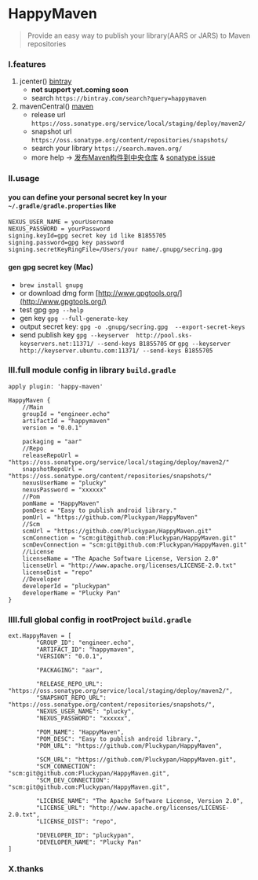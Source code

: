# HappyMaven
> Provide an easy way to publish your library(AARS or JARS) to Maven repositories

### I.features
1. jcenter()       [bintray](https://bintray.com/)
   - **not support yet.coming soon**
   - search `https://bintray.com/search?query=happymaven`
2. mavenCentral()  [maven](https://issues.sonatype.org)
   - release url `https://oss.sonatype.org/service/local/staging/deploy/maven2/`
   - snapshot url `https://oss.sonatype.org/content/repositories/snapshots/`
   - search your library `https://search.maven.org/`
   - more help -> [发布Maven构件到中央仓库](https://my.oschina.net/songxinqiang/blog/313226) &  [sonatype issue](http://www.echo.engineer/c/sonatype.html)

### II.usage
#### you can define your personal secret key In your `~/.gradle/gradle.properties` like

```
NEXUS_USER_NAME = yourUsername
NEXUS_PASSWORD = yourPassword
signing.keyId=gpg secret key id like B1855705
signing.password=gpg key password
signing.secretKeyRingFile=/Users/your name/.gnupg/secring.gpg
```

#### gen gpg secret key (Mac)
- `brew install gnupg `
- or download dmg form [http://www.gpgtools.org/](http://www.gpgtools.org/)
- test gpg `gpg --help`
- gen key `gpg --full-generate-key`
- output secret key: `gpg -o .gnupg/secring.gpg  --export-secret-keys`
- send publish key `gpg --keyserver  http://pool.sks-keyservers.net:11371/ --send-keys B1855705`
  or `gpg --keyserver http://keyserver.ubuntu.com:11371/ --send-keys B1855705`


### III.full module config in library `build.gradle`

```
apply plugin: 'happy-maven'

HappyMaven {
    //Main
    groupId = "engineer.echo"
    artifactId = "happymaven"
    version = "0.0.1"

    packaging = "aar"
    //Repo
    releaseRepoUrl = "https://oss.sonatype.org/service/local/staging/deploy/maven2/"
    snapshotRepoUrl = "https://oss.sonatype.org/content/repositories/snapshots/"
    nexusUserName = "plucky"
    nexusPassword = "xxxxxx"
    //Pom
    pomName = "HappyMaven"
    pomDesc = "Easy to publish android library."
    pomUrl = "https://github.com/Pluckypan/HappyMaven"
    //Scm
    scmUrl = "https://github.com/Pluckypan/HappyMaven.git"
    scmConnection = "scm:git@github.com:Pluckypan/HappyMaven.git"
    scmDevConnection = "scm:git@github.com:Pluckypan/HappyMaven.git"
    //License
    licenseName = "The Apache Software License, Version 2.0"
    licenseUrl = "http://www.apache.org/licenses/LICENSE-2.0.txt"
    licenseDist = "repo"
    //Developer
    developerId = "pluckypan"
    developerName = "Plucky Pan"
}
```

### IIII.full global config in rootProject `build.gradle`

```
ext.HappyMaven = [
        "GROUP_ID": "engineer.echo",
        "ARTIFACT_ID": "happymaven",
        "VERSION": "0.0.1",

        "PACKAGING": "aar",

        "RELEASE_REPO_URL": "https://oss.sonatype.org/service/local/staging/deploy/maven2/",
        "SNAPSHOT_REPO_URL": "https://oss.sonatype.org/content/repositories/snapshots/",
        "NEXUS_USER_NAME": "plucky",
        "NEXUS_PASSWORD": "xxxxxx",

        "POM_NAME": "HappyMaven",
        "POM_DESC": "Easy to publish android library.",
        "POM_URL": "https://github.com/Pluckypan/HappyMaven",

        "SCM_URL": "https://github.com/Pluckypan/HappyMaven.git",
        "SCM_CONNECTION": "scm:git@github.com:Pluckypan/HappyMaven.git",
        "SCM_DEV_CONNECTION": "scm:git@github.com:Pluckypan/HappyMaven.git",

        "LICENSE_NAME": "The Apache Software License, Version 2.0",
        "LICENSE_URL": "http://www.apache.org/licenses/LICENSE-2.0.txt",
        "LICENSE_DIST": "repo",

        "DEVELOPER_ID": "pluckypan",
        "DEVELOPER_NAME": "Plucky Pan"
]
```

### X.thanks